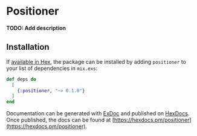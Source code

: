 # Positioner

**TODO: Add description**

## Installation

If [available in Hex](https://hex.pm/docs/publish), the package can be installed
by adding `positioner` to your list of dependencies in `mix.exs`:

```elixir
def deps do
  [
    {:positioner, "~> 0.1.0"}
  ]
end
```

Documentation can be generated with [ExDoc](https://github.com/elixir-lang/ex_doc)
and published on [HexDocs](https://hexdocs.pm). Once published, the docs can
be found at [https://hexdocs.pm/positioner](https://hexdocs.pm/positioner).
